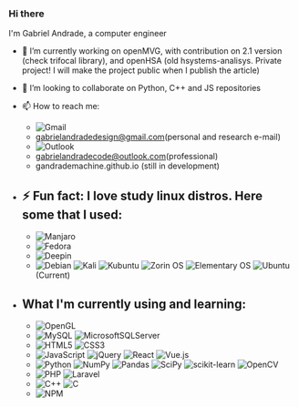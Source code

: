 ### Hi there 

I'm Gabriel Andrade, a computer engineer

- 🔭 I’m currently working on openMVG, with contribution on 2.1 version (check trifocal library), and openHSA (old hsystems-analisys. Private project! I will make the project public when I publish the article)
- 👯 I’m looking to collaborate on Python, C++ and JS repositories
- 📫 How to reach me: 
  - ![Gmail](https://img.shields.io/badge/Gmail-D14836?style=for-the-badge&logo=gmail&logoColor=white)
  - gabrielandradedesign@gmail.com(personal and research e-mail) 
  - ![Outlook](https://img.shields.io/badge/Microsoft_Outlook-0078D4?style=for-the-badge&logo=microsoft-outlook&logoColor=white)
  - gabrielandradecode@outlook.com(professional)
  - gandrademachine.github.io (still in development)
- ⚡ Fun fact: I love study linux distros. Here some that I used:
  - 
  - ![Manjaro](https://img.shields.io/badge/Manjaro-35BF5C?style=for-the-badge&logo=Manjaro&logoColor=white)
  - ![Fedora](https://img.shields.io/badge/Fedora-294172?style=for-the-badge&logo=fedora&logoColor=white)
  - ![Deepin](https://img.shields.io/badge/Deepin-007CFF?style=for-the-badge&logo=deepin&logoColor=white)
  - ![Debian](https://img.shields.io/badge/Debian-D70A53?style=for-the-badge&logo=debian&logoColor=white) ![Kali](https://img.shields.io/badge/Kali-268BEE?style=for-the-badge&logo=kalilinux&logoColor=white) ![Kubuntu](https://img.shields.io/badge/-KUbuntu-%230079C1?style=for-the-badge&logo=kubuntu&logoColor=white)  ![Zorin OS](https://img.shields.io/badge/-Zorin%20OS-%2310AAEB?style=for-the-badge&logo=zorin&logoColor=white) ![Elementary OS](https://img.shields.io/badge/-elementary%20OS-black?style=for-the-badge&logo=elementary&logoColor=white) ![Ubuntu](https://img.shields.io/badge/Ubuntu-E95420?style=for-the-badge&logo=ubuntu&logoColor=white) (Current)
  
- What I'm currently using and learning:
  -   
  - ![OpenGL](https://img.shields.io/badge/OpenGL-%23FFFFFF.svg?style=for-the-badge&logo=opengl)
  - ![MySQL](https://img.shields.io/badge/mysql-%2300f.svg?style=for-the-badge&logo=mysql&logoColor=white) ![MicrosoftSQLServer](https://img.shields.io/badge/Microsoft%20SQL%20Sever-CC2927?style=for-the-badge&logo=microsoft%20sql%20server&logoColor=white)
  - ![HTML5](https://img.shields.io/badge/html5-%23E34F26.svg?style=for-the-badge&logo=html5&logoColor=white) ![CSS3](https://img.shields.io/badge/css3-%231572B6.svg?style=for-the-badge&logo=css3&logoColor=white) 
  - ![JavaScript](https://img.shields.io/badge/javascript-%23323330.svg?style=for-the-badge&logo=javascript&logoColor=%23F7DF1E) ![jQuery](https://img.shields.io/badge/jquery-%230769AD.svg?style=for-the-badge&logo=jquery&logoColor=white) ![React](https://img.shields.io/badge/react-%2320232a.svg?style=for-the-badge&logo=react&logoColor=%2361DAFB) ![Vue.js](https://img.shields.io/badge/vuejs-%2335495e.svg?style=for-the-badge&logo=vuedotjs&logoColor=%234FC08D)
  - ![Python](https://img.shields.io/badge/python-3670A0?style=for-the-badge&logo=python&logoColor=ffdd54) ![NumPy](https://img.shields.io/badge/numpy-%23013243.svg?style=for-the-badge&logo=numpy&logoColor=white) ![Pandas](https://img.shields.io/badge/pandas-%23150458.svg?style=for-the-badge&logo=pandas&logoColor=white) ![SciPy](https://img.shields.io/badge/SciPy-%230C55A5.svg?style=for-the-badge&logo=scipy&logoColor=%white) ![scikit-learn](https://img.shields.io/badge/scikit--learn-%23F7931E.svg?style=for-the-badge&logo=scikit-learn&logoColor=white) ![OpenCV](https://img.shields.io/badge/opencv-%23white.svg?style=for-the-badge&logo=opencv&logoColor=white)
  - ![PHP](https://img.shields.io/badge/php-%23777BB4.svg?style=for-the-badge&logo=php&logoColor=white) ![Laravel](https://img.shields.io/badge/laravel-%23FF2D20.svg?style=for-the-badge&logo=laravel&logoColor=white) 
  - ![C++](https://img.shields.io/badge/c++-%2300599C.svg?style=for-the-badge&logo=c%2B%2B&logoColor=white) ![C](https://img.shields.io/badge/c-%2300599C.svg?style=for-the-badge&logo=c&logoColor=white)
  - ![NPM](https://img.shields.io/badge/NPM-%23000000.svg?style=for-the-badge&logo=npm&logoColor=white)


  
<!--
**gandrademachine/gandrademachine** is a ✨ _special_ ✨ repository because its `README.md` (this file) appears on your GitHub profile.

Here are some ideas to get you started:

- 🔭 I’m currently working on ...
- 🌱 I’m currently learning ...
- 👯 I’m looking to collaborate on ...
- 🤔 I’m looking for help with ...
- 💬 Ask me about ...
- 📫 How to reach me: ...
- 😄 Pronouns: ...
- ⚡ Fun fact: ...
-->
